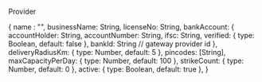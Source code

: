 Provider 

{
    name : "",
    businessName: String,
    licenseNo: String,
    bankAccount: {
        accountHolder: String,
        accountNumber: String,
        ifsc: String,
        verified: { type: Boolean, default: false },
        bankId: String // gateway provider id
    },
    deliveryRadiusKm: { type: Number, default: 5 },
    pincodes: [String],
    maxCapacityPerDay: { type: Number, default: 100 },
    strikeCount: { type: Number, default: 0 },
    active: { type: Boolean, default: true },
}